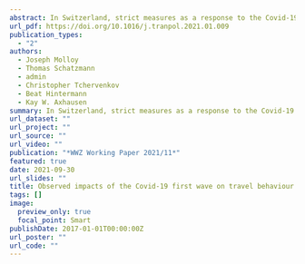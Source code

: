 ```yaml
---
abstract: In Switzerland, strict measures as a response to the Covid-19 pandemic were imposed on March 16, 2020, before being gradually relaxed from May 11 onwards. We report the impact of these measures on mobility behaviour based on a GPS tracking panel of 1439 Swiss residents. The participants were also exposed to online questionnaires. The impact of both the lockdown and the relaxation of the measures up until the middle of August 2020 are presented. Reductions of around 60% in the average daily distance were observed, with decreases of over 90% for public transport. Cycling increased in mode share drastically. Behavioural shifts can even be observed in response to the announcement of the measures and relaxation, a week before they came in to place. Long-term implications for policy are discussed, in particular the increased preference for cycling as a result of the pandemic.
url_pdf: https://doi.org/10.1016/j.tranpol.2021.01.009
publication_types:
  - "2"
authors:
  - Joseph Molloy
  - Thomas Schatzmann
  - admin
  - Christopher Tchervenkov
  - Beat Hintermann
  - Kay W. Axhausen
summary: In Switzerland, strict measures as a response to the Covid-19 pandemic were imposed on March 16, 2020, before being gradually relaxed from May 11 onwards. We report the impact of these measures on mobility behaviour based on a GPS tracking panel of 1439 Swiss residents. The participants were also exposed to online questionnaires. The impact of both the lockdown and the relaxation of the measures up until the middle of August 2020 are presented. Reductions of around 60% in the average daily distance were observed, with decreases of over 90% for public transport. Cycling increased in mode share drastically. Behavioural shifts can even be observed in response to the announcement of the measures and relaxation, a week before they came in to place. Long-term implications for policy are discussed, in particular the increased preference for cycling as a result of the pandemic.
url_dataset: ""
url_project: ""
url_source: ""
url_video: ""
publication: "*WWZ Working Paper 2021/11*"
featured: true
date: 2021-09-30
url_slides: ""
title: Observed impacts of the Covid-19 first wave on travel behaviour in Switzerland based on a large GPS panel
tags: []
image:
  preview_only: true
  focal_point: Smart
publishDate: 2017-01-01T00:00:00Z
url_poster: ""
url_code: ""
---
```


